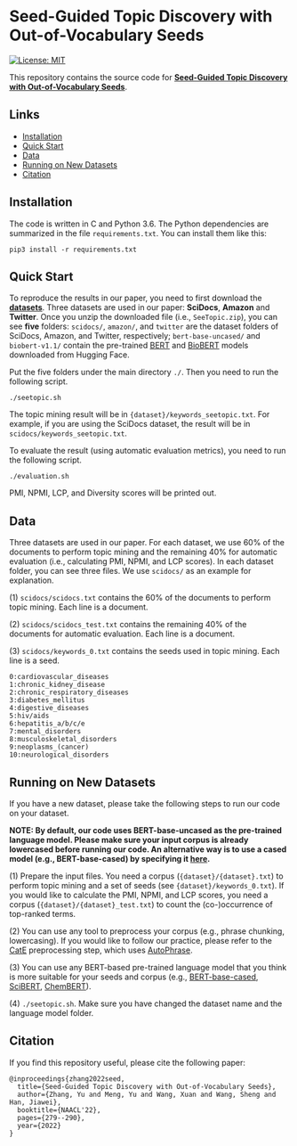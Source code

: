 # Seed-Guided Topic Discovery with Out-of-Vocabulary Seeds

[![License: MIT](https://img.shields.io/badge/License-MIT-yellow.svg)](https://opensource.org/licenses/MIT)

This repository contains the source code for [**Seed-Guided Topic Discovery with Out-of-Vocabulary Seeds**](https://arxiv.org/abs/2205.01845).

## Links

- [Installation](#installation)
- [Quick Start](#quick-start)
- [Data](#data)
- [Running on New Datasets](#running-on-new-datasets)
- [Citation](#citation)

## Installation
The code is written in C and Python 3.6. The Python dependencies are summarized in the file ```requirements.txt```. You can install them like this:
```
pip3 install -r requirements.txt
```

## Quick Start
To reproduce the results in our paper, you need to first download the [**datasets**](https://drive.google.com/file/d/1bH5xpUxkQeKfniDt79UtDNfHdOVw7V2F/view?usp=sharing). Three datasets are used in our paper: **SciDocs**, **Amazon** and **Twitter**. Once you unzip the downloaded file (i.e., ```SeeTopic.zip```), you can see **five** folders: ```scidocs/```, ```amazon/```, and ```twitter``` are the dataset folders of SciDocs, Amazon, and Twitter, respectively; ```bert-base-uncased/``` and ```biobert-v1.1/``` contain the pre-trained [BERT](https://huggingface.co/bert-base-uncased) and [BioBERT](https://huggingface.co/dmis-lab/biobert-v1.1) models downloaded from Hugging Face.

Put the five folders under the main directory ```./```. Then you need to run the following script.
```
./seetopic.sh
```
The topic mining result will be in ```{dataset}/keywords_seetopic.txt```. For example, if you are using the SciDocs dataset, the result will be in ```scidocs/keywords_seetopic.txt```.

To evaluate the result (using automatic evaluation metrics), you need to run the following script.
```
./evaluation.sh
```
PMI, NPMI, LCP, and Diversity scores will be printed out.

## Data
Three datasets are used in our paper. For each dataset, we use 60% of the documents to perform topic mining and the remaining 40% for automatic evaluation (i.e., calculating PMI, NPMI, and LCP scores). In each dataset folder, you can see three files. We use ```scidocs/``` as an example for explanation.

(1) ```scidocs/scidocs.txt``` contains the 60% of the documents to perform topic mining. Each line is a document.

(2) ```scidocs/scidocs_test.txt``` contains the remaining 40% of the documents for automatic evaluation. Each line is a document.

(3) ```scidocs/keywords_0.txt``` contains the seeds used in topic mining. Each line is a seed.
```
0:cardiovascular_diseases
1:chronic_kidney_disease
2:chronic_respiratory_diseases
3:diabetes_mellitus
4:digestive_diseases
5:hiv/aids
6:hepatitis_a/b/c/e
7:mental_disorders
8:musculoskeletal_disorders
9:neoplasms_(cancer)
10:neurological_disorders
```

## Running on New Datasets
If you have a new dataset, please take the following steps to run our code on your dataset.

**NOTE: By default, our code uses BERT-base-uncased as the pre-trained language model. Please make sure your input corpus is already lowercased before running our code. An alternative way is to use a cased model (e.g., BERT-base-cased) by specifying it [here](https://github.com/yuzhimanhua/SeeTopic/blob/master/get_bert_emb.py#L17).**

(1) Prepare the input files. You need a corpus (```{dataset}/{dataset}.txt```) to perform topic mining and a set of seeds (see ```{dataset}/keywords_0.txt```). If you would like to calculate the PMI, NPMI, and LCP scores, you need a corpus (```{dataset}/{dataset}_test.txt```) to count the (co-)occurrence of top-ranked terms.

(2) You can use any tool to preprocess your corpus (e.g., phrase chunking, lowercasing). If you would like to follow our practice, please refer to the [CatE](https://github.com/yumeng5/CatE/tree/master/preprocess) preprocessing step, which uses [AutoPhrase](https://github.com/shangjingbo1226/AutoPhrase).

(3) You can use any BERT-based pre-trained language model that you think is more suitable for your seeds and corpus (e.g., [BERT-base-cased](https://huggingface.co/bert-base-cased), [SciBERT](https://huggingface.co/allenai/scibert_scivocab_uncased), [ChemBERT](https://huggingface.co/jiangg/chembert_cased)).

(4) ```./seetopic.sh```. Make sure you have changed the dataset name and the language model folder.

## Citation
If you find this repository useful, please cite the following paper:
```
@inproceedings{zhang2022seed,
  title={Seed-Guided Topic Discovery with Out-of-Vocabulary Seeds},
  author={Zhang, Yu and Meng, Yu and Wang, Xuan and Wang, Sheng and Han, Jiawei},
  booktitle={NAACL'22},
  pages={279--290},
  year={2022}
}
```
